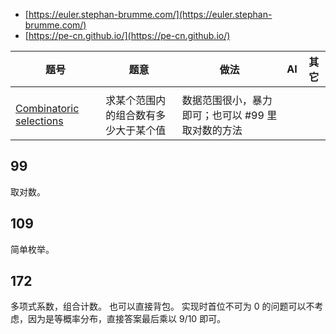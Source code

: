 - [https://euler.stephan-brumme.com/](https://euler.stephan-brumme.com/)
- [https://pe-cn.github.io/](https://pe-cn.github.io/)

| 题号      | 题意 | 做法 | AI | 其它 |
| ----------- | ----------- |  ----------- |  ----------- |  ----------- |
| | | | | |
| [Combinatoric selections](https://projecteuler.net/problem=53)| 求某个范围内的组合数有多少大于某个值 | 数据范围很小，暴力即可；也可以 #99 里取对数的方法 |  | |

## 99
取对数。

## 109
简单枚举。

## 172
多项式系数，组合计数。
也可以直接背包。
实现时首位不可为 0 的问题可以不考虑，因为是等概率分布，直接答案最后乘以 9/10 即可。
